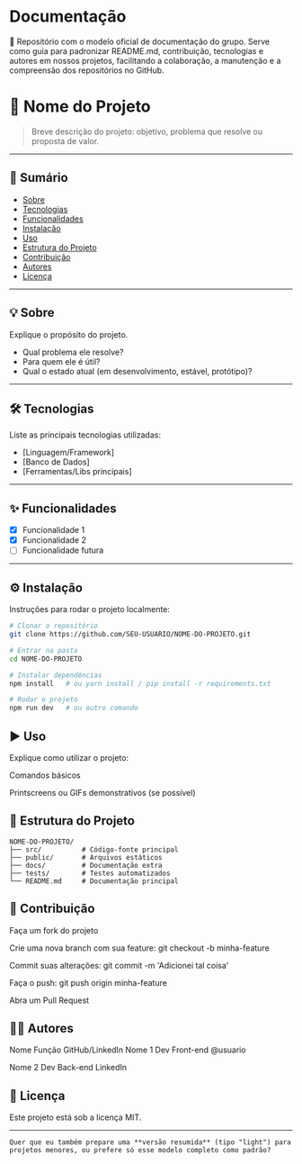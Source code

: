 # Documentação
📝 Repositório com o modelo oficial de documentação do grupo. Serve como guia para padronizar README.md, contribuição, tecnologias e autores em nossos projetos, facilitando a colaboração, a manutenção e a compreensão dos repositórios no GitHub.


# 📌 Nome do Projeto

> Breve descrição do projeto: objetivo, problema que resolve ou proposta de valor.  

---

## 📖 Sumário
- [Sobre](#-sobre)
- [Tecnologias](#-tecnologias)
- [Funcionalidades](#-funcionalidades)
- [Instalação](#-Instalação)
- [Uso](#-uso)
- [Estrutura do Projeto](#-estrutura-do-projeto)
- [Contribuição](#-contribuição)
- [Autores](#-autores)
- [Licença](#-licença)

---

## 💡 Sobre
Explique o propósito do projeto.  
- Qual problema ele resolve?  
- Para quem ele é útil?  
- Qual o estado atual (em desenvolvimento, estável, protótipo)?  

---

## 🛠 Tecnologias
Liste as principais tecnologias utilizadas:  

- [Linguagem/Framework]  
- [Banco de Dados]  
- [Ferramentas/Libs principais]  

---

## ✨ Funcionalidades
- [x] Funcionalidade 1  
- [x] Funcionalidade 2  
- [ ] Funcionalidade futura  

---

## ⚙️ Instalação
Instruções para rodar o projeto localmente:  

```bash
# Clonar o repositório
git clone https://github.com/SEU-USUARIO/NOME-DO-PROJETO.git

# Entrar na pasta
cd NOME-DO-PROJETO

# Instalar dependências
npm install   # ou yarn install / pip install -r requirements.txt

# Rodar o projeto
npm run dev   # ou outro comando

```
## ▶️ Uso

Explique como utilizar o projeto:

Comandos básicos

Printscreens ou GIFs demonstrativos (se possível)

## 📂 Estrutura do Projeto
```
NOME-DO-PROJETO/
├── src/          # Código-fonte principal
├── public/       # Arquivos estáticos
├── docs/         # Documentação extra
├── tests/        # Testes automatizados
└── README.md     # Documentação principal
```

## 🤝 Contribuição

Faça um fork do projeto

Crie uma nova branch com sua feature: git checkout -b minha-feature

Commit suas alterações: git commit -m 'Adicionei tal coisa'

Faça o push: git push origin minha-feature

Abra um Pull Request

## 👨‍💻 Autores
Nome	Função	GitHub/LinkedIn
Nome 1	Dev Front-end	@usuario

Nome 2	Dev Back-end	LinkedIn

## 📜 Licença

Este projeto está sob a licença MIT.


---
```
Quer que eu também prepare uma **versão resumida** (tipo "light") para projetos menores, ou prefere só esse modelo completo como padrão?
```
